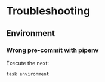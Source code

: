 <!-- Space: ZshGoenv -->
<!-- Parent: Project -->
<!-- Title: Troubleshooting -->

<!-- Label: ZshGoenv -->
<!-- Label: Project -->
<!-- Label: Troubleshooting -->
<!-- Include: docs/disclaimer.md -->
<!-- Include: ac:toc -->

# Troubleshooting

## Environment

### Wrong pre-commit with pipenv

Execute the next:

```{.bash}
task environment
```
